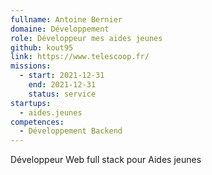 ```yaml
---
fullname: Antoine Bernier
domaine: Développement
role: Développeur mes aides jeunes
github: kout95
link: https://www.telescoop.fr/
missions:
  - start: 2021-12-31
    end: 2021-12-31
    status: service
startups:
  - aides.jeunes
competences:
  - Développement Backend
---
```

Développeur Web full stack pour Aides jeunes